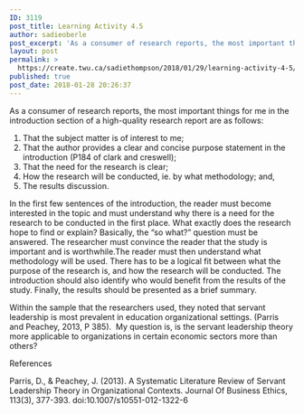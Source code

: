 ```yaml
---
ID: 3119
post_title: Learning Activity 4.5
author: sadieoberle
post_excerpt: 'As a consumer of research reports, the most important things for me in the introduction section of a high-quality research report are as follows: That the subject matter is of interest to me; That the author provides a clear and concise purpose statement in the introduction (P184 of clark and creswell); That the need for &hellip; <p><a href="https://create.twu.ca/sadiethompson/2018/01/29/learning-activity-4-5/">Continue reading<span> "Learning Activity 4.5"</span></a></p>'
layout: post
permalink: >
  https://create.twu.ca/sadiethompson/2018/01/29/learning-activity-4-5/
published: true
post_date: 2018-01-28 20:26:37
---
```

<span style="font-weight: 400">As a consumer of research reports, the most important things for me in the introduction section of a high-quality research report are as follows:</span>

<ol>
<li style="font-weight: 400"><span style="font-weight: 400">That the subject matter is of interest to me;</span></li>
<li style="font-weight: 400"><span style="font-weight: 400">That the author provides a clear and concise purpose statement in the introduction (P184 of clark and creswell);</span></li>
<li style="font-weight: 400"><span style="font-weight: 400">That the need for the research is clear;</span></li>
<li style="font-weight: 400"><span style="font-weight: 400">How the research will be conducted, ie. by what methodology; and,</span></li>
<li style="font-weight: 400"><span style="font-weight: 400">The results discussion.</span></li>
</ol>

<span style="font-weight: 400">In the first few sentences of the introduction, the reader must become interested in the topic and must understand why there is a need for the research to be conducted in the first place. What exactly does the research hope to find or explain? Basically, the “so what?” question must be answered. The researcher must convince the reader that the study is important and is worthwhile.The reader must then understand what methodology will be used. There has to be a logical fit between what the purpose of the research is, and how the research will be conducted. The introduction should also identify who would benefit from the results of the study. Finally, the results should be presented as a brief summary.   </span>

<span style="font-weight: 400">Within the sample that the researchers used, they noted that servant leadership is most prevalent in education organizational settings. (Parris and Peachey, 2013, P 385).  My question is, is the servant leadership theory more applicable to organizations in certain economic sectors more than others?</span>

<span style="font-weight: 400">References</span>

<span style="font-weight: 400">Parris, D., &amp; Peachey, J. (2013). A Systematic Literature Review of Servant Leadership Theory in Organizational Contexts. Journal Of Business Ethics, 113(3), 377-393. doi:10.1007/s10551-012-1322-6</span>